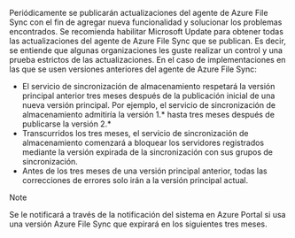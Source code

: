 Periódicamente se publicarán actualizaciones del agente de Azure File Sync con el fin de agregar nueva funcionalidad y solucionar los problemas encontrados. Se recomienda habilitar Microsoft Update para obtener todas las actualizaciones del agente de Azure File Sync que se publican. Es decir, se entiende que algunas organizaciones les guste realizar un control y una prueba estrictos de las actualizaciones. En el caso de implementaciones en las que se usen versiones anteriores del agente de Azure File Sync:

- El servicio de sincronización de almacenamiento respetará la versión principal anterior tres meses después de la publicación inicial de una nueva versión principal. Por ejemplo, el servicio de sincronización de almacenamiento admitiría la versión 1.\* hasta tres meses después de publicarse la versión 2.\*
- Transcurridos los tres meses, el servicio de sincronización de almacenamiento comenzará a bloquear los servidores registrados mediante la versión expirada de la sincronización con sus grupos de sincronización.
- Antes de los tres meses de una versión principal anterior, todas las correcciones de errores solo irán a la versión principal actual.

> [!Note]  
> Se le notificará a través de la notificación del sistema en Azure Portal si usa una versión Azure File Sync que expirará en los siguientes tres meses.